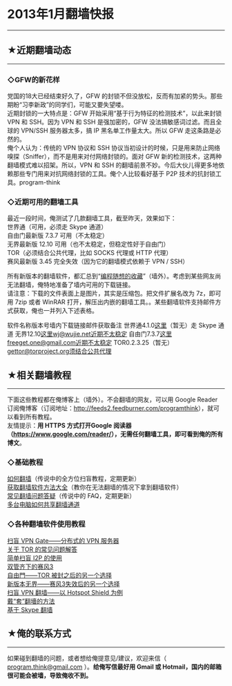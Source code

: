 # 2013年1月翻墙快报 

-----

 ## ★近期翻墙动态
-------

  
 ### ◇GFW的新花样

  
 党国的18大已经结束好久了，GFW 的封锁不但没放松，反而有加紧的势头。那些期盼“习李新政”的同学们，可能又要失望喽。  
 近期封锁的一大特点是：GFW 开始采用“基于行为特征的检测技术”，以此来封锁 VPN 和 SSH。因为 VPN 和 SSH 是强加密的，GFW 没法搞敏感词过滤。而且全球的 VPN/SSH 服务器太多，搞 IP 黑名单工作量太大。所以 GFW 走这条路是必然的。  
 俺个人认为：传统的 VPN 协议和 SSH 协议当初设计的时候，只是用来防止网络嗅探（Sniffer），而不是用来对付网络封锁的。面对 GFW 新的检测技术，这两种翻墙模式难以招架。所以，VPN 和 SSH 的翻墙前景不妙。今后大伙儿得更多地依赖那些专门用来对抗网络封锁的工具。俺个人比较看好基于 P2P 技术的抗封锁工具。program-think  
   
 ### ◇近期可用的翻墙工具

  
 最近一段时间，俺测试了几款翻墙工具，截至昨天，效果如下：  
 世界通（可用，必须走 Skype 通道）  
 自由门最新版 7.3.7 可用（不太稳定）  
 无界最新版 12.10 可用（也不太稳定，但稳定性好于自由门）  
 TOR（必须结合公共代理，比如 SOCKS 代理或 HTTP 代理）  
 赛风最新版 3.45 完全失效（因为它的翻墙模式依赖于 VPN / SSH）  
   
 所有新版本的翻墙软件，都汇总到“[编程随想的收藏](https://onedrive.live.com/?id=F5B0090663FEEADA!730)”（墙外）。考虑到某些网友尚无法翻墙，俺特地准备了墙内可用的下载链接。  
 请注意：下载的文件表面上是图片，其实是压缩包。把文件扩展名改为 7z，即可用 7zip 或者 WinRAR 打开，解压出内嵌的翻墙工具。。某些翻墙软件支持邮件方式获取，俺也一并列入下述表格。  
   
 软件名称版本号墙内下载链接邮件获取备注 世界通4.1.0[这里](http://img610.ph.126.net/jimNYb8Ngf6SHxl1RIHlsA==/1949777163676558355.bmp)（暂无）走 Skype 通道 无界12.10[这里](//lh6.googleusercontent.com/14db3ggaXCPDFGAlnmbKLcDXcazSHXzgTQKy2_MAX3zN8CKvdphB2XXYrcvfZ1TLBe8VE5ulvw8)wj@wujie.net近期不太稳定 自由门7.3.7[这里](//lh3.googleusercontent.com/LMxLwHMKlIi2y2IR5uZ3YzLraHXZ5bBD0ai_zZ6ak-wM2XTphOZJvvefYv4_oVTm5RqfD7YsA8E)freeget.one@gmail.com近期不太稳定 TOR0.2.3.25（暂无）gettor@torproject.org须结合公共代理   
   
 ## ★相关翻墙教程
-------

  
 下面这些教程都在俺博客上（墙外）。不会翻墙的网友，可以用 Google Reader 订阅俺博客（订阅地址：<http://feeds2.feedburner.com/programthink>），就可以看到所有教程。  
 友情提示：**用 HTTPS 方式打开Google 阅读器（<https://www.google.com/reader/>），无需任何翻墙工具，即可看到俺的所有博文**。  
   
 ### ◇基础教程

  
 [如何翻墙](https://program-think.blogspot.com/2009/05/how-to-break-through-gfw.html)（传说中的全方位扫盲教程，定期更新）  
 [获取翻墙软件方法大全](https://program-think.blogspot.com/2011/03/how-to-get-gfw-tools.html)（教你在无法翻墙的情况下拿到翻墙软件）  
 [常见翻墙问题答疑](https://program-think.blogspot.com/2011/09/gfw-faq.html)（传说中的 FAQ，定期更新）  
 [多台电脑如何共享翻墙通道](https://program-think.blogspot.com/2013/01/cross-host-use-gfw-tool.html)  
   
 ### ◇各种翻墙软件使用教程

  
 [扫盲 VPN Gate——分布式的 VPN 服务器](https://program-think.blogspot.com/2013/04/gfw-vpngate.html)  
 [关于 TOR 的常见问题解答](https://program-think.blogspot.com/2013/11/tor-faq.html)  
 [简单扫盲 I2P 的使用](https://program-think.blogspot.com/2012/06/gfw-i2p.html)  
 [双管齐下的赛风3](https://program-think.blogspot.com/2011/10/gfw-psiphon.html)  
 [自由門——TOR 被封之后的另一个选择](https://program-think.blogspot.com/2010/03/choose-free-gate.html)  
 [新版本无界——赛风3失效后的另一个选择](https://program-think.blogspot.com/2011/12/gfw-wujie.html)  
 [扫盲 VPN 翻墙——以 Hotspot Shield 为例](https://program-think.blogspot.com/2011/09/gfw-vpn-hotspot-shield.html)  
 [戴“套”翻墻的方法](https://program-think.blogspot.com/2009/09/break-through-gfw-with-tor.html)  
 [基于 Skype 翻墙](https://program-think.blogspot.com/2011/05/through-gfw-with-skype.html)  
   
   
 ## ★俺的联系方式
-------

  
 如果碰到翻墙的问题，或者想给俺提意见/建议，欢迎来信（ program.think@gmail.com ）。**给俺写信最好用 Gmail 或 Hotmail，国内的邮箱很可能会被墙，导致俺收不到。** 